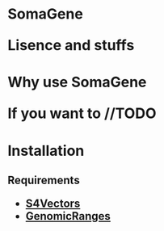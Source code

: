 <h1> SomaGene
  
  Lisence and stuffs
  
 <h1> Why use SomaGene
  
  If you want to //TODO
  
  <h1> Installation
  
  <h2> Requirements 
  
  * [S4Vectors](https://bioconductor.org/packages/release/bioc/html/S4Vectors.html)
  * [GenomicRanges](https://bioconductor.org/packages/release/bioc/html/GenomicRanges.html)
  
  
